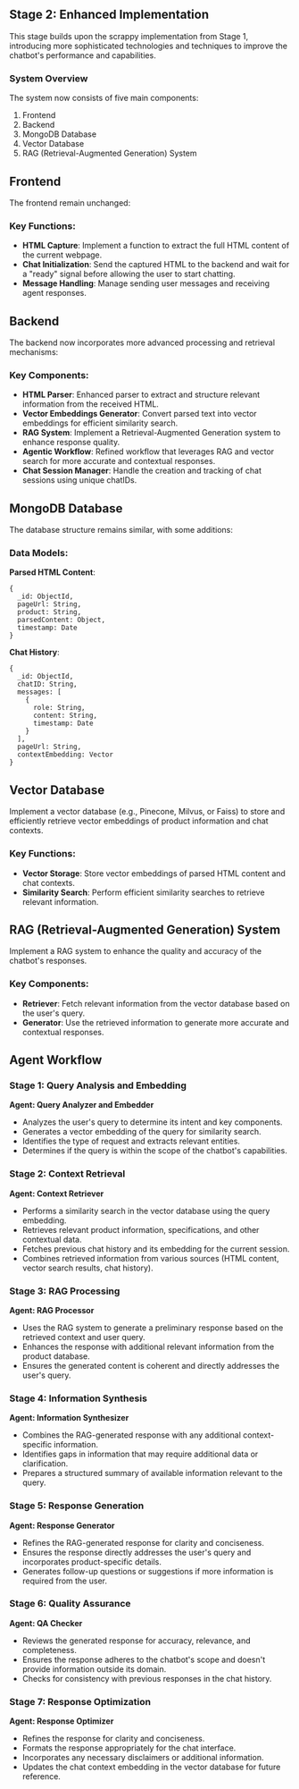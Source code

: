 ## Stage 2: Enhanced Implementation

This stage builds upon the scrappy implementation from Stage 1, introducing more sophisticated technologies and techniques to improve the chatbot's performance and capabilities.

### System Overview

The system now consists of five main components:
1. Frontend
2. Backend
3. MongoDB Database
4. Vector Database
5. RAG (Retrieval-Augmented Generation) System

## Frontend

The frontend remain unchanged:

### Key Functions:

- **HTML Capture**: Implement a function to extract the full HTML content of the current webpage.
- **Chat Initialization**: Send the captured HTML to the backend and wait for a "ready" signal before allowing the user to start chatting.
- **Message Handling**: Manage sending user messages and receiving agent responses.

## Backend

The backend now incorporates more advanced processing and retrieval mechanisms:

### Key Components:

- **HTML Parser**: Enhanced parser to extract and structure relevant information from the received HTML.
- **Vector Embeddings Generator**: Convert parsed text into vector embeddings for efficient similarity search.
- **RAG System**: Implement a Retrieval-Augmented Generation system to enhance response quality.
- **Agentic Workflow**: Refined workflow that leverages RAG and vector search for more accurate and contextual responses.
- **Chat Session Manager**: Handle the creation and tracking of chat sessions using unique chatIDs.

## MongoDB Database

The database structure remains similar, with some additions:

### Data Models:

**Parsed HTML Content**:
```
{
  _id: ObjectId,
  pageUrl: String,
  product: String,
  parsedContent: Object,
  timestamp: Date
}
```

**Chat History**:
```
{
  _id: ObjectId,
  chatID: String,
  messages: [
    {
      role: String,
      content: String,
      timestamp: Date
    }
  ],
  pageUrl: String,
  contextEmbedding: Vector
}
```

## Vector Database

Implement a vector database (e.g., Pinecone, Milvus, or Faiss) to store and efficiently retrieve vector embeddings of product information and chat contexts.

### Key Functions:

- **Vector Storage**: Store vector embeddings of parsed HTML content and chat contexts.
- **Similarity Search**: Perform efficient similarity searches to retrieve relevant information.

## RAG (Retrieval-Augmented Generation) System

Implement a RAG system to enhance the quality and accuracy of the chatbot's responses.

### Key Components:

- **Retriever**: Fetch relevant information from the vector database based on the user's query.
- **Generator**: Use the retrieved information to generate more accurate and contextual responses.

## Agent Workflow

### Stage 1: Query Analysis and Embedding

**Agent: Query Analyzer and Embedder**

- Analyzes the user's query to determine its intent and key components.
- Generates a vector embedding of the query for similarity search.
- Identifies the type of request and extracts relevant entities.
- Determines if the query is within the scope of the chatbot's capabilities.

### Stage 2: Context Retrieval

**Agent: Context Retriever**

- Performs a similarity search in the vector database using the query embedding.
- Retrieves relevant product information, specifications, and other contextual data.
- Fetches previous chat history and its embedding for the current session.
- Combines retrieved information from various sources (HTML content, vector search results, chat history).

### Stage 3: RAG Processing

**Agent: RAG Processor**

- Uses the RAG system to generate a preliminary response based on the retrieved context and user query.
- Enhances the response with additional relevant information from the product database.
- Ensures the generated content is coherent and directly addresses the user's query.

### Stage 4: Information Synthesis

**Agent: Information Synthesizer**

- Combines the RAG-generated response with any additional context-specific information.
- Identifies gaps in information that may require additional data or clarification.
- Prepares a structured summary of available information relevant to the query.

### Stage 5: Response Generation

**Agent: Response Generator**

- Refines the RAG-generated response for clarity and conciseness.
- Ensures the response directly addresses the user's query and incorporates product-specific details.
- Generates follow-up questions or suggestions if more information is required from the user.

### Stage 6: Quality Assurance

**Agent: QA Checker**

- Reviews the generated response for accuracy, relevance, and completeness.
- Ensures the response adheres to the chatbot's scope and doesn't provide information outside its domain.
- Checks for consistency with previous responses in the chat history.

### Stage 7: Response Optimization

**Agent: Response Optimizer**

- Refines the response for clarity and conciseness.
- Formats the response appropriately for the chat interface.
- Incorporates any necessary disclaimers or additional information.
- Updates the chat context embedding in the vector database for future reference.